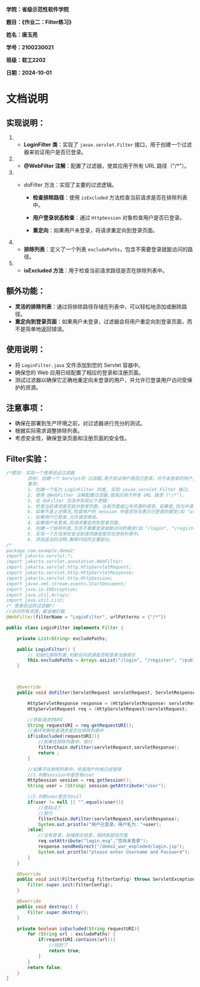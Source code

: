 **学院：省级示范性软件学院**

**题目：《作业二：Filter练习》**

**姓名：唐玉亮**

**学号：2100230021**

**班级：软工2202**

**日期：2024-10-01**

# 文档说明

## 实现说明：

1. - **LoginFilter 类**：实现了 `javax.servlet.Filter` 接口，用于创建一个过滤器来验证用户是否已登录。

2. * **@WebFilter 注解**：配置了过滤器，使其应用于所有 URL 路径（"/*"）。

3. - doFilter 方法：实现了主要的过滤逻辑。

     - **检查排除路径**：使用 `isExcluded` 方法检查当前请求是否在排除列表中。

     - **用户登录状态检查**：通过 `HttpSession` 对象检查用户是否已登录。
   
     - **重定向**：如果用户未登录，将请求重定向到登录页面。

4. - **排除列表**：定义了一个列表 `excludePaths`，包含不需要登录就能访问的路径。

5. - **isExcluded 方法**：用于检查当前请求路径是否在排除列表中。

## 额外功能：

- **灵活的排除列表**：通过将排除路径存储在列表中，可以轻松地添加或删除路径。
- **重定向到登录页面**：如果用户未登录，过滤器会将用户重定向到登录页面，而不是简单地返回错误。

## 使用说明：

- 将 `LoginFilter.java` 文件添加到您的 Servlet 容器中。
- 确保您的 Web 应用已经配置了相应的登录和注册页面。
- 测试过滤器以确保它正确地重定向未登录的用户，并允许已登录用户访问受保护的资源。

## 注意事项：

- 确保在部署到生产环境之前，对过滤器进行充分的测试。
- 根据实际需求调整排除列表。
- 考虑安全性，确保登录页面和注册页面的安全性。

## Filter实验：

``` java
/*题目: 实现一个登录验证过滤器
        目标: 创建一个 Servlet的 过滤器,用于验证用户是否已登录。对于未登录的用户,将其重定向到登录页面。
        要求:
        1. 创建一个名为 LoginFilter 的类, 实现 javax.servlet.Filter 接口。
        2. 使用 @WebFilter 注解配置过滤器,使其应用于所有 URL 路径 ("/*")。
        3. 在 doFilter 方法中实现以下逻辑:
        a. 检查当前请求是否是对登录页面、注册页面或公共资源的请求。如果是,则允许请求通过。
        b. 如果不是上述情况,检查用户的 session 中是否存在表示已登录的属性(如 "user" 属性)。
        c. 如果用户已登录,允许请求继续。
        d. 如果用户未登录,将请求重定向到登录页面。
        4. 创建一个排除列表,包含不需要登录就能访问的路径(如 "/login", "/register", "/public")。
        5. 实现一个方法来检查当前请求路径是否在排除列表中。
        6. 添加适当的注释,解释代码的主要部分。
/*
package com.example.demo2;
import jakarta.servlet.*;
import jakarta.servlet.annotation.WebFilter;
import jakarta.servlet.http.HttpServletRequest;
import jakarta.servlet.http.HttpServletResponse;
import jakarta.servlet.http.HttpSession;
import javax.xml.stream.events.StartDocument;
import java.io.IOException;
import java.util.Arrays;
import java.util.List;
/* 登录验证的过滤器*/
//访问所有资源，都会被拦截
@WebFilter(filterName = "LoginFilter", urlPatterns = {"/*"})

public class LoginFilter implements Filter {

    private List<String> excludePaths;

    public LoginFilter() {
        // 初始化排除列表,判断访问资源是否和登录注册相关
        this.excludePaths = Arrays.asList("/login", "/register", "/public","/imgs/","/css/");
    }



    @Override
    public void doFilter(ServletRequest servletRequest, ServletResponse servletResponse, FilterChain filterChain) throws IOException, ServletException {

        HttpServletResponse response = (HttpServletResponse) servletResponse;
        HttpServletRequest req = (HttpServletRequest)servletRequest;

        //获取请求的URI
        String requestURI = req.getRequestURI();
        //循环判断检查请求是否在排除列表中
        if(isExcluded(requestURI)){
            //如果在排除列表中，放行
            filterChain.doFilter(servletRequest,servletResponse);
            return ;
        }

        //如果不在排除列表中，检查用户时候已经登录
        //1.判断session中是否有user
        HttpSession session = req.getSession();
        String user = (String) session.getAttribute("user");

        //2.判断user是否为null
        if(user != null || "".equals(user)){
            //登陆过了
            //放行
            filterChain.doFilter(servletRequest,servletResponse);
            System.out.println("用户已登录，用户名为："+user);
        }else{
            //没有登录，存储提示信息，跳转到登陆页面
            req.setAttribute("login_msg","您尚未登录");
            response.sendRedirect("/demo2_war_exploded/login.jsp");
            System.out.println("please enter Username and Password");
        }
    }

    @Override
    public void init(FilterConfig filterConfig) throws ServletException {
        Filter.super.init(filterConfig);
    }

    @Override
    public void destroy() {
        Filter.super.destroy();
    }

    private boolean isExcluded(String requestURI){
        for (String url : excludePaths) {
            if(requestURI.contains(url)){
                //找到了
                return true;
            }
        }
        return false;
    }
}

```







